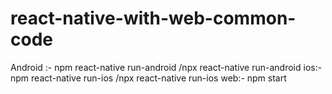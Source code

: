 # react-native-with-web-common-code


Android :- npm react-native run-android /npx react-native run-android
ios:- npm react-native run-ios /npx react-native run-ios
web:- npm start
